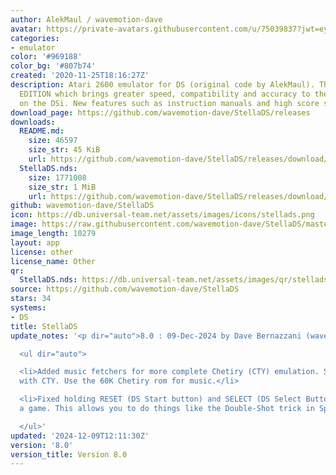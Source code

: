 ```yaml
---
author: AlekMaul / wavemotion-dave
avatar: https://private-avatars.githubusercontent.com/u/75039837?jwt=eyJhbGciOiJIUzI1NiIsInR5cCI6IkpXVCJ9.eyJpc3MiOiJnaXRodWIuY29tIiwiYXVkIjoicmF3LmdpdGh1YnVzZXJjb250ZW50LmNvbSIsImtleSI6ImtleTEiLCJleHAiOjE3MzQ2MzY0ODAsIm5iZiI6MTczNDYzNTI4MCwicGF0aCI6Ii91Lzc1MDM5ODM3In0.iKMlBgebyj9TQ7AFD8LvJpeK3geXK0fwhTnps4hgNnI&v=4
categories:
- emulator
color: '#969188'
color_bg: '#807b74'
created: '2020-11-25T18:16:27Z'
description: Atari 2600 emulator for DS (original code by AlekMaul). This is the PHOENIX
  EDITION which brings greater speed, compatibility and accuracy to the emulation
  on the DSi. New features such as instruction manuals and high score support included!
download_page: https://github.com/wavemotion-dave/StellaDS/releases
downloads:
  README.md:
    size: 46597
    size_str: 45 KiB
    url: https://github.com/wavemotion-dave/StellaDS/releases/download/8.0/README.md
  StellaDS.nds:
    size: 1771008
    size_str: 1 MiB
    url: https://github.com/wavemotion-dave/StellaDS/releases/download/8.0/StellaDS.nds
github: wavemotion-dave/StellaDS
icon: https://db.universal-team.net/assets/images/icons/stellads.png
image: https://raw.githubusercontent.com/wavemotion-dave/StellaDS/master/arm9/gfx/bgTop.png
image_length: 10279
layout: app
license: other
license_name: Other
qr:
  StellaDS.nds: https://db.universal-team.net/assets/images/qr/stellads-nds.png
source: https://github.com/wavemotion-dave/StellaDS
stars: 34
systems:
- DS
title: StellaDS
update_notes: '<p dir="auto">8.0 : 09-Dec-2024 by Dave Bernazzani (wavemotion)</p>

  <ul dir="auto">

  <li>Added music fetchers for more complete Chetiry (CTY) emulation. Save state works
  with CTY. Use the 60K Chetiry rom for music.</li>

  <li>Fixed holding RESET (DS Start button) and SELECT (DS Select Button) when loading
  a game. This allows you to do things like the Double-Shot trick in Space Invaders.</li>

  </ul>'
updated: '2024-12-09T12:11:30Z'
version: '8.0'
version_title: Version 8.0
---
```

